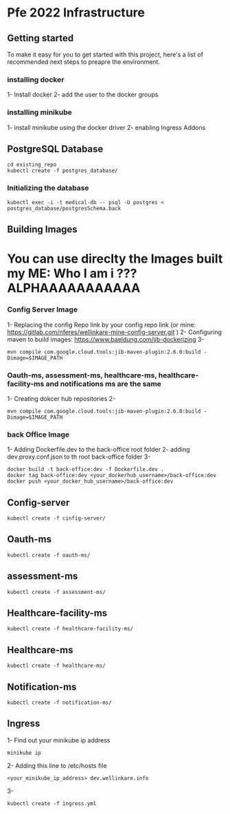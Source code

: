 # Pfe 2022 Infrastructure



## Getting started

To make it easy for you to get started with this project, here's a list of recommended next steps to preapre the environment.

### installing docker 
1- Install docker 
2- add the user to the docker groups 
### installing minikube
1- install minikube using the docker driver
2- enabling Ingress Addons
## PostgreSQL Database
```
cd existing_repo
kubectl create -f postgres_database/
```
### Initializing the database 
```
kubectl exec -i -t medical-db -- psql -U postgres < postgres_database/postgresSchema.back
```
## Building Images 
# You can use direclty the Images built my ME: Who I am i ??? ALPHAAAAAAAAAAA
### Config Server Image
1- Replacing the config Repo link by your config repo link (or mine: https://gitlab.com/nferes/wellinkare-mine-config-server.git )
2- Configuring maven to build images: https://www.baeldung.com/jib-dockerizing
3- 
```
mvn compile com.google.cloud.tools:jib-maven-plugin:2.6.0:build -Dimage=$IMAGE_PATH
```

### Oauth-ms, assessment-ms, healthcare-ms, healthcare-facility-ms and notifications ms are the same
1- Creating dokcer hub repositories
2- 
```
mvn compile com.google.cloud.tools:jib-maven-plugin:2.6.0:build -Dimage=$IMAGE_PATH
```
### back Office Image
1- Adding Dockerfile.dev to the back-office root folder
2- adding dev.proxy.conf.json to th root back-office folder
3- 
```
docker build -t back-office:dev -f Dockerfile.dev .
docker tag back-office:dev <your_dockerhub_username>/back-office:dev
docker push <your_docker_hub_username>/back-office:dev
```
## Config-server
```
kubectl create -f cinfig-server/
```
## Oauth-ms
```
kubectl create -f oauth-ms/
```
## assessment-ms
```
kubectl create -f assessment-ms/
```
## Healthcare-facility-ms
```
kubectl create -f healthcare-facility-ms/
```
## Healthcare-ms
```
kubectl create -f healthcare-ms/
```
## Notification-ms
```
kubectl create -f notification-ms/
```
## Ingress
1- Find out your minikube ip address
```
minikube ip
```
2- Adding this line to /etc/hosts file
```
<your_minikube_ip_address> dev.wellinkare.info
```
3-
```
kubectl create -f ingress.yml
```